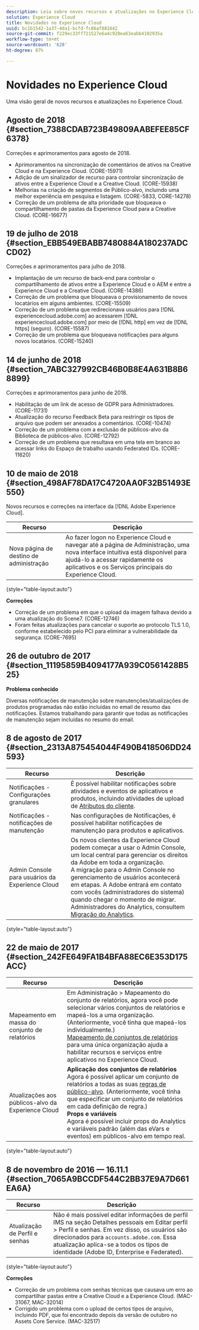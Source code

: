 ```yaml
---
description: Leia sobre novos recursos e atualizações no Experience Cloud.
solution: Experience Cloud
title: Novidades no Experience Cloud
uuid: bc1b1542-1a37-4da1-bcfd-fc86af881642
source-git-commit: f229ec33ff721527e6a4c920ea63eabb4102935a
workflow-type: tm+mt
source-wordcount: '628'
ht-degree: 87%

---
```



# Novidades no Experience Cloud

Uma visão geral de novos recursos e atualizações no Experience Cloud.

## Agosto de 2018 {#section_7388CDAB723B49809AABEFEE85CF6378}

Correções e aprimoramentos para agosto de 2018.

* Aprimoramentos na sincronização de comentários de ativos na Creative Cloud e na Experience Cloud. (CORE-15971)
* Adição de um sinalizador de recurso para controlar sincronização de ativos entre a Experience Cloud e a Creative Cloud. (CORE-15938)
* Melhorias na criação de segmentos de Público-alvo, incluindo uma melhor experiência em pesquisa e listagem. (CORE-5833, CORE-14278)
* Correção de um problema de alta prioridade que bloqueava o compartilhamento de pastas da Experience Cloud para a Creative Cloud. (CORE-16677)

## 19 de julho de 2018 {#section_EBB549EBABB7480884A180237ADCCD02}

Correções e aprimoramentos para julho de 2018.

* Implantação de um recurso de back-end para controlar o compartilhamento de ativos entre a Experience Cloud e o AEM e entre a Experience Cloud e a Creative Cloud. (CORE-14386)
* Correção de um problema que bloqueava o provisionamento de novos locatários em alguns ambientes. (CORE-15509)
* Correção de um problema que redirecionava usuários para [!DNL experiencecloud.adobe.com] ao acessarem [!DNL experiencecloud.adobe.com] por meio de [!DNL http] em vez de [!DNL https] (seguro). (CORE-15587)
* Correção de um problema que bloqueava notificações para alguns novos locatários. (CORE-15240)

## 14 de junho de 2018 {#section_7ABC327992CB46B0B8E4A631B8B68899}

Correções e aprimoramentos para junho de 2018.

* Habilitação de um link de acesso de GDPR para Administradores. (CORE-11731)
* Atualização do recurso Feedback Beta para restringir os tipos de arquivo que podem ser anexados a comentários. (CORE-10474)
* Correção de um problema com a exclusão de públicos-alvo da Biblioteca de públicos-alvo. (CORE-12792)
* Correção de um problema que resultava em uma tela em branco ao acessar links do Espaço de trabalho usando Federated IDs. (CORE-11620)

## 10 de maio de 2018 {#section_498AF78DA17C4720AA0F32B51493E550}

Novos recursos e correções na interface da [!DNL Adobe Experience Cloud].

| Recurso | Descrição |
|--- |--- |
| Nova página de destino de administração | Ao fazer logon no Experience Cloud e navegar até a página de Administração, uma nova interface intuitiva está disponível para ajudá-lo a acessar rapidamente os aplicativos e os Serviços principais do Experience Cloud. |

{style="table-layout:auto"}

**Correções**

* Correção de um problema em que o upload da imagem falhava devido a uma atualização do Scene7. (CORE-12746)
* Foram feitas atualizações para cancelar o suporte ao protocolo TLS 1.0, conforme estabelecido pelo PCI para eliminar a vulnerabilidade da segurança. (CORE-7695)

## 26 de outubro de 2017 {#section_11195859B4094177A939C0561428B525}

**Problema conhecido**

Diversas notificações de manutenção sobre manutenções/atualizações de produtos programadas não estão incluídas no email de resumo das notificações. Estamos trabalhando para garantir que todas as notificações de manutenção sejam incluídas no resumo do email.

## 8 de agosto de 2017 {#section_2313A875454044F490B418506DD24593}

| Recurso | Descrição |
|--- |--- |
| Notificações - Configurações granulares | É possível habilitar notificações sobre atividades e eventos de aplicativos e produtos, incluindo atividades de upload de [Atributos do cliente](attributes.md). |
| Notificações - notificações de manutenção | Nas configurações de Notificações, é possível habilitar notificações de manutenção para produtos e aplicativos. |
| Admin Console para usuários da Experience Cloud | Os novos clientes da Experience Cloud podem começar a usar o Admin Console, um local central para gerenciar os direitos da Adobe em toda a organização.<br>A migração para o Admin Console no gerenciamento de usuários acontecerá em etapas. A Adobe entrará em contato com vocês (administradores do sistema) quando chegar o momento de migrar.<br>Administradores do Analytics, consultem [Migração do Analytics](https://experienceleague.adobe.com/docs/analytics/admin/user-product-management/user-management/migrate-users/c-migration-tool.html?lang=pt-BR). |

{style="table-layout:auto"}

## 22 de maio de 2017 {#section_242FE649FA1B4BFA88EC6E353D175ACC}

| Recurso | Descrição |
|--- |--- |
| Mapeamento em massa do conjunto de relatórios | Em Administração > Mapeamento do conjunto de relatórios, agora você pode selecionar vários conjuntos de relatórios e mapeá-los a uma organização. (Anteriormente, você tinha que mapeá-los individualmente.)  <br>[Mapeamento de conjuntos de relatórios](core-services.md) para uma única organização ajuda a habilitar recursos e serviços entre aplicativos no Experience Cloud. |
| Atualizações aos públicos-alvo da Experience Cloud | **Aplicação dos conjuntos de relatórios**<br> Agora é possível aplicar um conjunto de relatórios a todas as suas [regras de público-alvo](t-audience-create.md). (Anteriormente, você tinha que especificar um conjunto de relatórios em cada definição de regra.) <br>**Props e variáveis**<br> Agora é possível incluir props do Analytics e variáveis padrão (além das eVars e eventos) em públicos-alvo em tempo real. |

{style="table-layout:auto"}

## 8 de novembro de 2016 — 16.11.1 {#section_7065A9BCCDF544C2BB37E9A7D661EA6A}

| Recurso | Descrição |
|--- |--- |
| Atualização de Perfil e senhas | Não é mais possível editar informações de perfil IMS na seção Detalhes pessoais em Editar perfil > Perfil e senhas. Em vez disso, os usuários são direcionados para `accounts.adobe.com`. Essa atualização aplica-se a todos os tipos de identidade (Adobe ID, Enterprise e Federated). |

{style="table-layout:auto"}

**Correções**

* Correção de um problema com senhas técnicas que causava um erro ao compartilhar pastas entre a Creative Cloud e a Experience Cloud. (MAC-31067, MAC-32014)
* Corrigido um problema com o upload de certos tipos de arquivo, incluindo PDF, que foi encontrado depois da versão de outubro no Assets Core Service. (MAC-32517)
